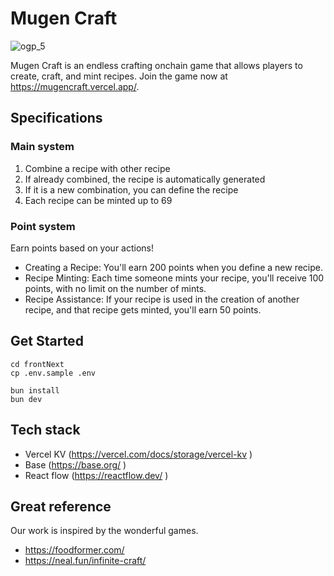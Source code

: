 # Mugen Craft
![ogp_5](https://github.com/0xbaratie/MugenCraft/assets/8872443/d48e34da-804c-4507-9099-aff823b74f76)

Mugen Craft is an endless crafting onchain game that allows players to create, craft, and mint recipes. Join the game now at https://mugencraft.vercel.app/.


## Specifications

### Main system
1. Combine a recipe with other recipe
2. If already combined, the recipe is automatically generated
3. If it is a new combination, you can define the recipe
4. Each recipe can be minted up to 69

### Point system
Earn points based on your actions! 
- Creating a Recipe: You'll earn 200 points when you define a new recipe.
- Recipe Minting: Each time someone mints your recipe, you'll receive 100 points, with no limit on the number of mints.
- Recipe Assistance: If your recipe is used in the creation of another recipe, and that recipe gets minted, you'll earn 50 points.

## Get Started

```
cd frontNext
cp .env.sample .env
```

```
bun install
bun dev
```

## Tech stack
- Vercel KV (https://vercel.com/docs/storage/vercel-kv )
- Base (https://base.org/ )
- React flow (https://reactflow.dev/ )

## Great reference
Our work is inspired by the wonderful games.

- https://foodformer.com/ 
- https://neal.fun/infinite-craft/
